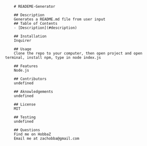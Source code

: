 
        # READEME-Generator
      
        ## Description
        Generates a README.md file from user input
        ## Table of Contents
        - [Description](#description)
      
        ## Installation
        Inquirer
      
        ## Usage
        Clone the repo to your computer, then open project and open terminal, install npm, type in node index.js
      
        ## Features
        Node.js
      
        ## Contributors
        undefined
      
        ## Aknowledgements
        undefined
      
        ## License
        MIT
      
        ## Testing
        undefined
      
        ## Questions
        Find me on HobbaZ
        Email me at zachobba@gmail.com
        